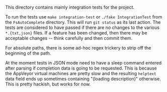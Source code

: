 This directory contains mainly integration tests for the project.

To run the tests use `make integration-test` or `./fake
IntegrationTest` from the `FsAutoComplete` directory. This will run
`git status` as its last action. The tests are considered to have
passed if there are no changes to the various `*.{txt,json}` files. If a
feature has been changed, then there may be acceptable changes --
think carefully and then commit them.

For absolute paths, there is some ad-hoc regex trickery to strip off
the beginning of the path.

At the moment tests in JSON mode need to have a sleep command entered
after parsing if completion data is going to be requested. This is
because the AppVeyor virtual machines are pretty slow and the
resulting `helptext` data field ends up sometimes containing "(loading
description)" otherwise. This is pretty hackish, but works for now.
